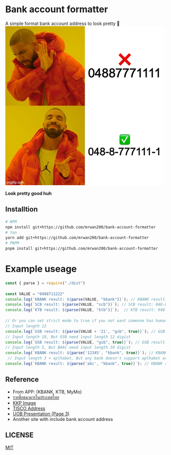 # Bank account formatter
A simple format bank account address to look pretty 🤠
![hotbling_meme](./image/01.jpg)

**Look pretty good huh**

## Installtion
```sh
# NPM
npm install git+https://github.com/mrwan200/bank-account-formatter
# Yan
yarn add git+https://github.com/mrwan200/bank-account-formatter
# PNPM
pnpm install git+https://github.com/mrwan200/bank-account-formatter
```

# Example useage
```js
const { parse } = require("./dist")

const VALUE = "0488711222"
console.log(`KBANK result: ${parse(VALUE, "kbank")}`); // KBANK result: 048-8-71122-2
console.log(`SCB result: ${parse(VALUE, "scb")}`); // SCB result: 048-8-71122-2
console.log(`KTB result: ${parse(VALUE, "ktb")}`);  // KTB result: 048-8-71122-2

// Or you can set strict mode to true if you not want someone has human error input
// Input length 12
console.log(`GSB result: ${parse(VALUE + '21', "gsb", true)}`); // GSB result: 048-8-71122-221
// Input length 10, But GSB need input length 12 digist
console.log(`GSB result: ${parse(VALUE, "gsb", true)}`); // GSB result: null
// Input length 5, But BAAC need input length 10 digist
console.log(`KBANK result: ${parse('12345', "kbank", true)}`); // KBANK result: null
 // Input length 3 + aplhabet, But any bank doesn't support aplhabet account address  
console.log(`KBANK result: ${parse('abc', "kbank", true)}`); // KBANK result: null
```

## Reference
- From APP: (KBANK, KTB, MyMo)
- [รายชื่อธนาคารในประเทศไทย](https://th.wikipedia.org/wiki/รายชื่อธนาคารในประเทศไทย)
- [KKP Image](https://www.truemoney.com/startsaving/)
- [TISCO Address](https://www.tiscosec.com/th/ats.html)
- [UOB Presentation (Page 3)](https://www.uob.co.th/web-resources/pdf/personal/deposits/user-manual-one-account-uob-mighty-aug21.pdf)
- Another site with include bank account address

## LICENSE
[MIT](./LICENSE)